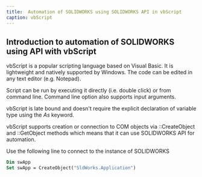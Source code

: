 ```yaml
---
title:  Automation of SOLIDWORKS using SOLIDWORKS API in vbScript
caption: vbScript
---
```

 Introduction to automation of SOLIDWORKS using API with vbScript
---
vbScript is a popular scripting language based on Visual Basic. It is lightweight and natively supported by Windows. The code can be edited in any text editor (e.g. Notepad).

Script can be run by executing it directly (i.e. double click) or from command line. Command line option also supports input arguments.

vbScript is late bound and doesn't require the explicit declaration of variable type using the *As* keyword.

vbScript supports creation or connection to COM objects via ::CreateObject and ::GetObject methods which means that it can use SOLIDWORKS API for automation.

Use the following line to connect to the instance of SOLIDWORKS

~~~ vb
Dim swApp
Set swApp = CreateObject("SldWorks.Application")
~~~